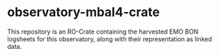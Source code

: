 # observatory-mbal4-crate
This repository is an RO-Crate containing the harvested EMO BON logsheets for this observatory, along with their representation as linked data.
